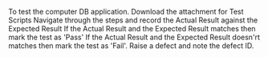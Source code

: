 To test the computer DB application.
Download the attachment for Test Scripts
Navigate through the steps and record the Actual Result against the Expected Result
If the Actual Result and the Expected Result matches then mark the test as 'Pass' 
If the Actual Result and the Expected Result doesn'rt matches then mark the test as 'Fail'. Raise a defect and note the defect ID.
